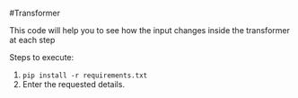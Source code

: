 #Transformer


This code will help you to see how the input changes inside the transformer at each step

Steps to execute:

1. `pip install -r requirements.txt`
2. Enter the requested details. 